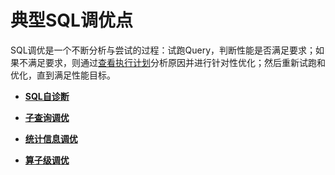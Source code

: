 # 典型SQL调优点

SQL调优是一个不断分析与尝试的过程：试跑Query，判断性能是否满足要求；如果不满足要求，则通过[查看执行计划](SQL执行计划介绍.md)分析原因并进行针对性优化；然后重新试跑和优化，直到满足性能目标。

-   **[SQL自诊断](SQL自诊断.md)**  

-   **[子查询调优](子查询调优.md)**  

-   **[统计信息调优](统计信息调优.md)**  

-   **[算子级调优](算子级调优.md)**  


